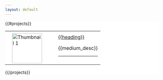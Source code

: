 ```yaml
---
layout: default
---
```


<div id="projectsbody" class="wrapper" style="background-color: #ffffff;">
    <div class="container">
      <div class="col-md-12" id="project_desc"> 
        {{#projects}}
        <table cellspacing="2" cellpadding="2" border="0" class="project_table">
          <tbody>
            <tr>
              <td style="width: 7.5em;margin: 5px 15px 0 15px;float: left;"><img src="images/{{img_src}}" alt="Thumbnail 1" width="98" height="98"></td>
              <td><a id ="{{heading}}" href="{{url}}" onclick="passProjectName(this.id)"> {{heading}}</a><p></p>
                <p>{{medium_desc}}</p>
                <hr>
              </td>
            </tr>
          </tbody>
        </table>
        {{/projects}}
      </div>
    </div>
  </div>

<!--  <script type="text/javascript">
    function passProjectName(pName) {
      console.log(pName);
      localStorage.setItem('myStorage', JSON.stringify(pName));
    }
    $(function () {
      $.getJSON('data.json',function(data){
        var template  = $('#projectstpl').html();
        var html =  Mustache.to_html(template,  data);
        $('#projectsbody').html(html);
      });
    });
  </script> -->


<!-- ---
layout: page
title: Dungeonopoly
permalink: /rules/dungeonopoly/index
category: rules
snippet: A horrific Monopoly/D&amp;D crossbreed.
---
Dungeonopoly is a horrific Monopoly/D&D crossbreed. The game is an extension of Monopoly, played with the same basic rules. However, each character on the board takes on a classic D&D class, and uses her powers to thwart her enemies.

* * *

## Contents
{% for page in site.pages %}
  {% if page.category == 'dungeonopoly1' %}  
* [{{ page.title }}](#{{ page.url }})
  {% endif %}
  {% if page.category == 'dungeonopoly2' %}  
    * [{{ page.title }}](#{{ page.url }})
  {% endif %}
{% endfor %}

{% for page in site.pages %}
  {% if page.category == 'dungeonopoly1' %}  
<a name="{{ page.url }}"></a>
* * *
## {{ page.title }}
{{ page.content }}
  {% endif %}
  {% if page.category == 'dungeonopoly2' %}  
<a name="{{ page.url }}"></a>
* * *
### {{ page.title }}
{{ page.content }}
  {% endif %}
{% endfor %} -->